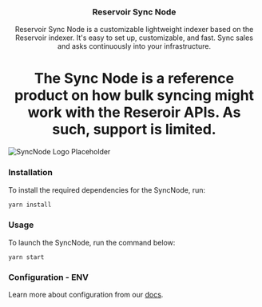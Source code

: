 <h3 align="center">Reservoir Sync Node</h3>
  <p align="center">
    Reservoir Sync Node is a customizable lightweight indexer based on the Reservoir indexer. It's easy to set up, customizable, and fast. Sync sales and asks continuously into your infrastructure.
  </p>

  <h1 align="center" style="font-weight:bold">The Sync Node is a reference product on how bulk syncing might work with the Reseroir APIs. As such, support is limited.</h1>


![SyncNode Logo Placeholder](https://dashboard.reservoir.tools/reservoir.svg)

### Installation

To install the required dependencies for the SyncNode, run:

```bash
yarn install
```

### Usage

To launch the SyncNode, run the command below:

```
yarn start
```

### Configuration - ENV

Learn more about configuration from our [docs](https://docs.reservoir.tools/reference/reservoir-sync-node).
